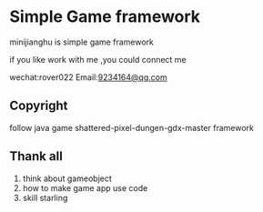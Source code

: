 # Simple Game framework

 minijianghu is simple game framework 
 
 if you like work with me ,you could connect me 
 
 wechat:rover022
 Email:9234164@qq.com
 
## Copyright
follow java game shattered-pixel-dungen-gdx-master framework

## Thank all
1. think about gameobject 
2. how to make game app use code
3. skill starling 